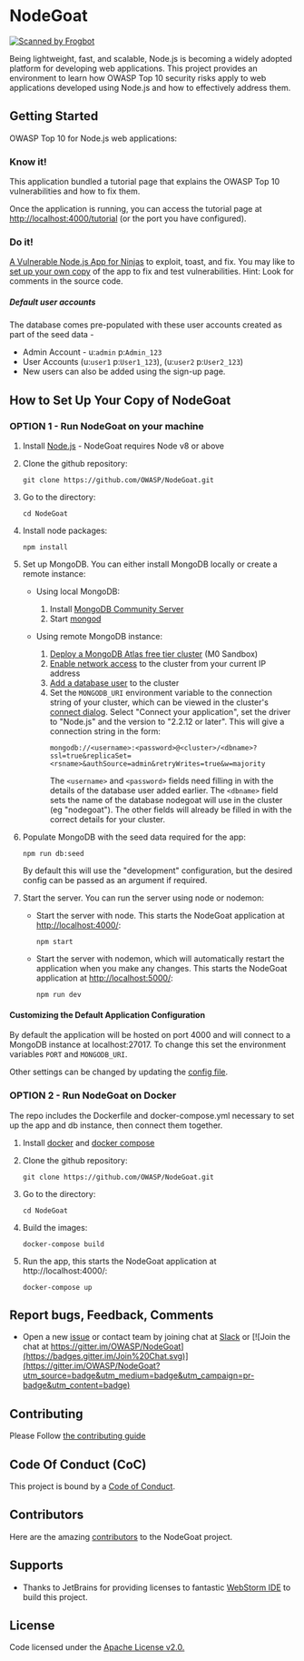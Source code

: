 # NodeGoat

[![Scanned by Frogbot](https://raw.github.com/jfrog/frogbot/master/images/frogbot-badge.svg)](https://docs.jfrog-applications.jfrog.io/jfrog-applications/frogbot)

Being lightweight, fast, and scalable, Node.js is becoming a widely adopted platform for developing web applications. This project provides an environment to learn how OWASP Top 10 security risks apply to web applications developed using Node.js and how to effectively address them.

## Getting Started

OWASP Top 10 for Node.js web applications:

### Know it!

This application bundled a tutorial page that explains the OWASP Top 10 vulnerabilities and how to fix them.

Once the application is running, you can access the tutorial page at [http://localhost:4000/tutorial](http://localhost:4000/tutorial) (or the port you have configured).

### Do it!

[A Vulnerable Node.js App for Ninjas](http://nodegoat.herokuapp.com/) to exploit, toast, and fix. You may like to [set up your own copy](#how-to-set-up-your-copy-of-nodegoat) of the app to fix and test vulnerabilities. Hint: Look for comments in the source code.

##### Default user accounts

The database comes pre-populated with these user accounts created as part of the seed data -

- Admin Account - u:`admin` p:`Admin_123`
- User Accounts (u:`user1` p:`User1_123`), (u:`user2` p:`User2_123`)
- New users can also be added using the sign-up page.

## How to Set Up Your Copy of NodeGoat

### OPTION 1 - Run NodeGoat on your machine

1. Install [Node.js](http://nodejs.org/) - NodeGoat requires Node v8 or above

2. Clone the github repository:

   ```
   git clone https://github.com/OWASP/NodeGoat.git
   ```

3. Go to the directory:

   ```
   cd NodeGoat
   ```

4. Install node packages:

   ```
   npm install
   ```

5. Set up MongoDB. You can either install MongoDB locally or create a remote instance:

   - Using local MongoDB:

     1. Install [MongoDB Community Server](https://docs.mongodb.com/manual/administration/install-community/)
     2. Start [mongod](http://docs.mongodb.org/manual/reference/program/mongod/#bin.mongod)

   - Using remote MongoDB instance:
     1. [Deploy a MongoDB Atlas free tier cluster](https://docs.atlas.mongodb.com/tutorial/deploy-free-tier-cluster/) (M0 Sandbox)
     2. [Enable network access](https://docs.atlas.mongodb.com/security/add-ip-address-to-list/) to the cluster from your current IP address
     3. [Add a database user](https://docs.atlas.mongodb.com/tutorial/create-mongodb-user-for-cluster/) to the cluster
     4. Set the `MONGODB_URI` environment variable to the connection string of your cluster, which can be viewed in the cluster's
        [connect dialog](https://docs.atlas.mongodb.com/tutorial/connect-to-your-cluster/#connect-to-your-atlas-cluster). Select "Connect your application",
        set the driver to "Node.js" and the version to "2.2.12 or later". This will give a connection string in the form:
        ```
        mongodb://<username>:<password>@<cluster>/<dbname>?ssl=true&replicaSet=<rsname>&authSource=admin&retryWrites=true&w=majority
        ```
        The `<username>` and `<password>` fields need filling in with the details of the database user added earlier. The `<dbname>` field sets the name of the
        database nodegoat will use in the cluster (eg "nodegoat"). The other fields will already be filled in with the correct details for your cluster.

6. Populate MongoDB with the seed data required for the app:

   ```
   npm run db:seed
   ```

   By default this will use the "development" configuration, but the desired config can be passed as an argument if required.

7. Start the server. You can run the server using node or nodemon:
   - Start the server with node. This starts the NodeGoat application at [http://localhost:4000/](http://localhost:4000/):
     ```
     npm start
     ```
   - Start the server with nodemon, which will automatically restart the application when you make any changes. This starts the NodeGoat application at [http://localhost:5000/](http://localhost:5000/):
     ```
     npm run dev
     ```

#### Customizing the Default Application Configuration

By default the application will be hosted on port 4000 and will connect to a MongoDB instance at localhost:27017. To change this set the environment variables `PORT` and `MONGODB_URI`.

Other settings can be changed by updating the [config file](https://github.com/OWASP/NodeGoat/blob/master/config/env/all.js).

### OPTION 2 - Run NodeGoat on Docker

The repo includes the Dockerfile and docker-compose.yml necessary to set up the app and db instance, then connect them together.

1. Install [docker](https://docs.docker.com/installation/) and [docker compose](https://docs.docker.com/compose/install/)

2. Clone the github repository:

   ```
   git clone https://github.com/OWASP/NodeGoat.git
   ```

3. Go to the directory:

   ```
   cd NodeGoat
   ```

4. Build the images:

   ```
   docker-compose build
   ```

5. Run the app, this starts the NodeGoat application at http://localhost:4000/:
   ```
   docker-compose up
   ```

## Report bugs, Feedback, Comments

- Open a new [issue](https://github.com/OWASP/NodeGoat/issues) or contact team by joining chat at [Slack](https://owasp.slack.com/messages/project-nodegoat/) or [![Join the chat at https://gitter.im/OWASP/NodeGoat](https://badges.gitter.im/Join%20Chat.svg)](https://gitter.im/OWASP/NodeGoat?utm_source=badge&utm_medium=badge&utm_campaign=pr-badge&utm_content=badge)

## Contributing

Please Follow [the contributing guide](CONTRIBUTING.md)

## Code Of Conduct (CoC)

This project is bound by a [Code of Conduct](CODE_OF_CONDUCT.md).

## Contributors

Here are the amazing [contributors](https://github.com/OWASP/NodeGoat/graphs/contributors) to the NodeGoat project.

## Supports

- Thanks to JetBrains for providing licenses to fantastic [WebStorm IDE](https://www.jetbrains.com/webstorm/) to build this project.

## License

Code licensed under the [Apache License v2.0.](http://www.apache.org/licenses/LICENSE-2.0)
